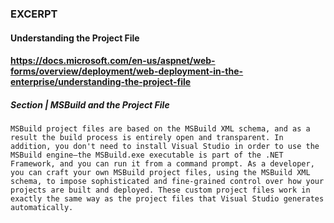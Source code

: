 ### EXCERPT

#### Understanding the Project File

#### https://docs.microsoft.com/en-us/aspnet/web-forms/overview/deployment/web-deployment-in-the-enterprise/understanding-the-project-file

##### Section | MSBuild and the Project File


```MSBuild project files are based on the MSBuild XML schema, and as a result the build process is entirely open and transparent. In addition, you don't need to install Visual Studio in order to use the MSBuild engine—the MSBuild.exe executable is part of the .NET Framework, and you can run it from a command prompt. As a developer, you can craft your own MSBuild project files, using the MSBuild XML schema, to impose sophisticated and fine-grained control over how your projects are built and deployed. These custom project files work in exactly the same way as the project files that Visual Studio generates automatically.```
